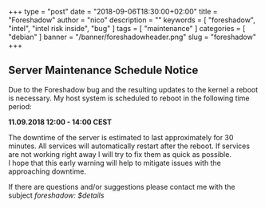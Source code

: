 +++
type = "post"
date = "2018-09-06T18:30:00+02:00"
title = "Foreshadow"
author = "nico"
description = ""
keywords = [ "foreshadow", "intel", "intel risk inside", "bug" ]
tags = [
	"maintenance"
]
categories = [ "debian" ]
banner = "/banner/foreshadowheader.png"
slug = "foreshadow"
+++
## Server Maintenance Schedule Notice

Due to the Foreshadow bug and the resulting updates to the kernel a reboot is necessary.
My host system is scheduled to reboot in the following time period:

**11.09.2018 12:00 - 14:00 CEST**

The downtime of the server is estimated to last approximately for 30 minutes. All services will automatically restart after the reboot. If services are not working right away I will try to fix them as quick as possible.<br>
I hope that this early warning will help to mitigate issues with the approaching downtime.

If there are questions and/or suggestions please contact me with the subject *foreshadow: $details*
